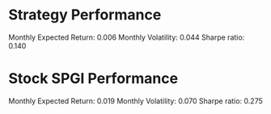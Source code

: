 # Strategy Performance
Monthly Expected Return: 0.006
Monthly Volatility: 0.044
Sharpe ratio: 0.140
# Stock SPGI Performance
Monthly Expected Return: 0.019
Monthly Volatility: 0.070
Sharpe ratio: 0.275
